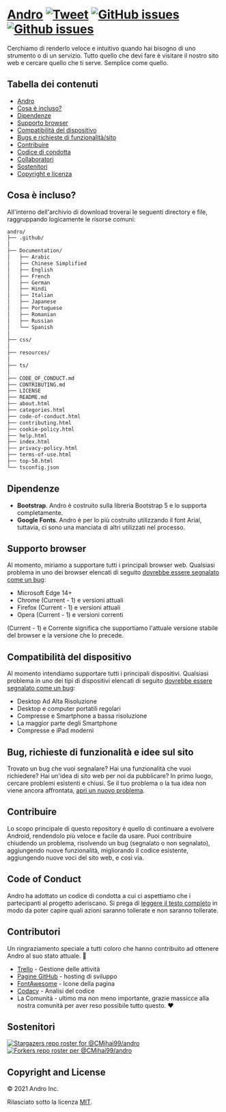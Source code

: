 # <a href="https://cmihai99.github.io/andro" target="_blank" id="andro">Andro</a> [![Tweet](https://img.shields.io/twitter/url/http/shields.io.svg?style=social)](https://twitter.com/intent/tweet?text=Find%20over%20100%20new%20and%20exciting%20websites%20at&url=http://cmihai99.github.io/andro&via=androteamfaq&hashtags=andro,webdevelopment,website,websitefinder,developers) [![GitHub issues](https://img.shields.io/github/issues/CMihai99/andro)](https://github.com/CMihai99/andro/issues) [![Github issues](https://img.shields.io/github/issues-closed/CMihai99/andro)](https://github.com/CMihai99/andro/issues?q=is%3Aissue+is%3Aclosed)

Cerchiamo di renderlo veloce e intuitivo quando hai bisogno di uno strumento o di un servizio. Tutto quello che devi fare è visitare il nostro sito web e cercare quello che ti serve. Semplice come quello.

## Tabella dei contenuti

- [Andro](#andro)
- [Cosa è incluso?](#whats-included)
- [Dipendenze](#dependencies)
- [Supporto browser](#browser-support)
- [Compatibilità del dispositivo](#device-compatibility)
- [Bugs e richieste di funzionalità/sito](#bugs-and-requests)
- [Contribuire](#contributing)
- [Codice di condotta](#code-of-conduct)
- [Collaboratori](#contributors)
- [Sostenitori](#supporters)
- [Copyright e licenza](#copyright-and-license)

<a id="whats-included"><h2>Cosa è incluso?</h2></a>

All'interno dell'archivio di download troverai le seguenti directory e file, raggruppando logicamente le risorse comuni:

```sh
andro/
├── .github/
│
├── Documentation/
│   ├── Arabic
│   ├── Chinese Simplified
│   ├── English
│   ├── French
│   ├── German
│   ├── Hindi
│   ├── Italian
│   ├── Japanese
│   ├── Portuguese
│   ├── Romanian
│   ├── Russian
│   └── Spanish
│
├── css/
│
├── resources/
│
├── ts/
│
├── CODE_OF_CONDUCT.md
├── CONTRIBUTING.md
├── LICENSE
├── README.md
├── about.html
├── categories.html
├── code-of-conduct.html
├── contributing.html
├── cookie-policy.html
├── help.html
├── index.html
├── privacy-policy.html
├── terms-of-use.html
├── top-50.html
└── tsconfig.json
```

<a id="dependencies"><h2>Dipendenze</h2></a>

- **Bootstrap**. Andro è costruito sulla libreria Bootstrap 5 e lo supporta completamente.
- **Google Fonts**. Andro è per lo più costruito utilizzando il font Arial, tuttavia, ci sono una manciata di altri utilizzati nel processo.

<a id="browser-support"><h2>Supporto browser</h2></a>

Al momento, miriamo a supportare tutti i principali browser web. Qualsiasi problema in uno dei browser elencati di seguito <a href="https://github.com/CMihai99/andro/issues/new?assignees=&labels=bug&template=bug_report.md&title=%5BBug%5D" target="_blank">dovrebbe essere segnalato come un bug</a>:

- Microsoft Edge 14+
- Chrome (Current - 1) e versioni attuali
- Firefox (Current - 1) e versioni attuali
- Opera (Current - 1) e versioni correnti

(Current - 1) e Corrente significa che supportiamo l'attuale versione stabile del browser e la versione che lo precede.

<a id="device-compatibility"><h2>Compatibilità del dispositivo</h2></a>

Al momento intendiamo supportare tutti i principali dispositivi. Qualsiasi problema in uno dei tipi di dispositivi elencati di seguito <a href="https://github.com/CMihai99/andro/issues/new?assignees=&labels=bug&template=bug_report.md&title=%5BBug%5D" target="_blank">dovrebbe essere segnalato come un bug</a>:

- Desktop Ad Alta Risoluzione
- Desktop e computer portatili regolari
- Compresse e Smartphone a bassa risoluzione
- La maggior parte degli Smartphone
- Compresse e iPad moderni

<a id="bugs-and-requests"><h2>Bug, richieste di funzionalità e idee sul sito</h2></a>

Trovato un bug che vuoi segnalare? Hai una funzionalità che vuoi richiedere? Hai un'idea di sito web per noi da pubblicare? In primo luogo, cercare problemi esistenti e chiusi. Se il tuo problema o la tua idea non viene ancora affrontata, [apri un nuovo problema](https://github.com/CMihai99/andro/issues/new/choose).

<a id="contributing"><h2>Contribuire</h2></a>

Lo scopo principale di questo repository è quello di continuare a evolvere Android, rendendolo più veloce e facile da usare. Puoi contribuire chiudendo un problema, risolvendo un bug (segnalato o non segnalato), aggiungendo nuove funzionalità, migliorando il codice esistente, aggiungendo nuove voci del sito web, e così via.

<a id="code-of-conduct"><h2>Code of Conduct</h2></a>

Andro ha adottato un codice di condotta a cui ci aspettiamo che i partecipanti al progetto aderiscano. Si prega di [leggere il testo completo](https://cmihai99.github.io/andro/code-of-conduct.html) in modo da poter capire quali azioni saranno tollerate e non saranno tollerate.

<a id="contributors"><h2>Contributori</h2></a>

Un ringraziamento speciale a tutti coloro che hanno contribuito ad ottenere Andro al suo stato attuale. 👏

- [Trello](https://www.trello.com/) - Gestione delle attività
- [Pagine GitHub](https://pages.github.com/) - hosting di sviluppo
- [FontAwesome](https://www.fontawesome.com/) - Icone della pagina
- [Codacy](https://www.codacy.com/) - Analisi del codice
- La Comunità - ultimo ma non meno importante, grazie massicce alla nostra comunità per aver reso possibile tutto questo. ♥

<a id="supporters"><h2>Sostenitori</h2></a>

[![Stargazers repo roster for @CMihai99/andro](https://reporoster.com/stars/CMihai99/andro)](https://github.com/CMihai99/andro/stargazers) [![Forkers repo roster per @CMihai99/andro](https://reporoster.com/forks/CMihai99/andro)](https://github.com/CMihai99/andro/network/members)

<a id="copyright-and-license"><h2>Copyright and License</h2></a>

© 2021 Andro Inc.

Rilasciato sotto la licenza [MIT](LICENSE).
